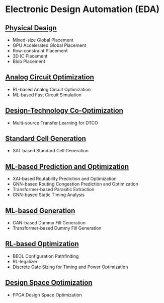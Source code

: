 # Electronic Design Automation (EDA)

## [Physical Design](https://github.com/CSDL-postech/Topic_Introduction/tree/main/Physical_Design)

* Mixed-size Global Placement
* GPU Accelerated Global Placement
* Row-constraint Placement
* 3D IC Placement
* Blob Placement

## [Analog Circuit Optimization](https://github.com/CSDL-postech/Topic_Introduction/tree/main/Analog_Circuit_Opt)

* RL-based Analog Circuit Optimization
* ML-based Fast Circuit Simulation

## [Design-Technology Co-Optimization](https://github.com/CSDL-postech/Topic_Introduction/tree/main/DTCO)

* Multi-source Transfer Learning for DTCO

## [Standard Cell Generation](https://github.com/CSDL-postech/Topic_Introduction/tree/main/STD_Cell_Generation)

* SAT based Standard Cell Generation

## [ML-based Prediction and Optimization](https://github.com/CSDL-postech/Topic_Introduction/tree/main/ML_Prediction_and_Opt)

* XAI-based Routability Prediction and Optimization
* GNN-based Routing Congestion Prediction and Optimization
* Transformer-based Parasitic Extraction
* GNN-based Static Timing Analysis

## [ML-based Generation](https://github.com/CSDL-postech/Topic_Introduction/tree/main/ML_Generation)

* GAN-based Dummy Fill Generation
* Transformer-based Dummy Fill Generation

## [RL-based Optimization](https://github.com/CSDL-postech/Topic_Introduction/tree/main/RL_Opt)

* BEOL Configuration Pathfinding
* RL-legalizer
* Discrete Gate Sizing for Timing and Power Optimization

## [Design Space Optimization](https://github.com/CSDL-postech/Topic_Introduction/tree/main/Design_Space_Opt)

* FPGA Design Space Optimization
 
